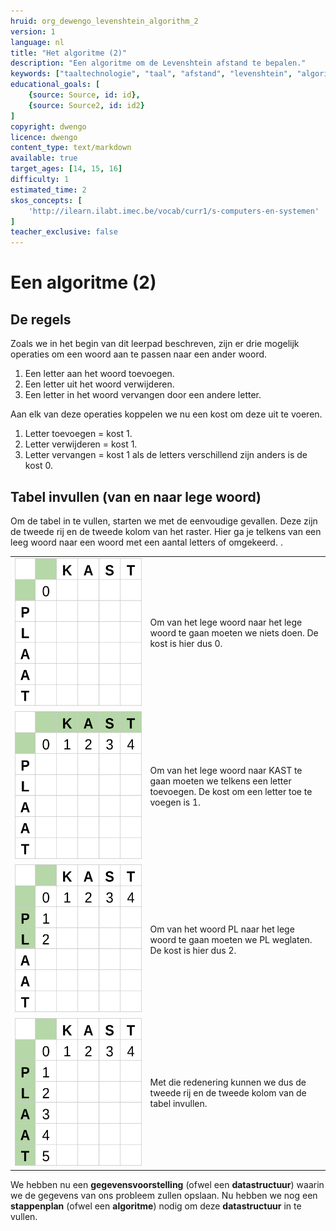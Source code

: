 ```yaml
---
hruid: org_dewengo_levenshtein_algorithm_2
version: 1
language: nl
title: "Het algoritme (2)"
description: "Een algoritme om de Levenshtein afstand te bepalen."
keywords: ["taaltechnologie", "taal", "afstand", "levenshtein", "algoritme"]
educational_goals: [
    {source: Source, id: id}, 
    {source: Source2, id: id2}
]
copyright: dwengo
licence: dwengo
content_type: text/markdown
available: true
target_ages: [14, 15, 16]
difficulty: 1
estimated_time: 2
skos_concepts: [
    'http://ilearn.ilabt.imec.be/vocab/curr1/s-computers-en-systemen'
]
teacher_exclusive: false
---
```


# Een algoritme (2)

## De regels

Zoals we in het begin van dit leerpad beschreven, zijn er drie mogelijk operaties om een woord aan te passen naar een ander woord.

1. Een letter aan het woord toevoegen.
2. Een letter uit het woord verwijderen.
3. Een letter in het woord vervangen door een andere letter.

Aan elk van deze operaties koppelen we nu een kost om deze uit te voeren.

1. Letter toevoegen = kost 1.
2. Letter verwijderen = kost 1.
3. Letter vervangen = kost 1 als de letters verschillend zijn anders is de kost 0.

## Tabel invullen (van en naar lege woord)

Om de tabel in te vullen, starten we met de eenvoudige gevallen. Deze zijn de tweede rij en de tweede kolom van het raster. Hier ga je telkens van een leeg woord naar een woord met een aantal letters of omgekeerd.
.

<table>
    <tr>
        <td><img src="img/levenshtein_example_step0.svg" alt="Tabel om afstand tussen woord voor te stellen" title="tabel om afstand tussen woord voor te stellen"></td>
        <td>Om van het lege woord naar het lege woord te gaan moeten we niets doen. De kost is hier dus 0.</td>
    </tr>
    <tr>
        <td><img src="img/levenshtein_example_step1a.svg" alt="Tabel om afstand tussen woord voor te stellen" title="tabel om afstand tussen woord voor te stellen"></td>
        <td>Om van het lege woord naar KAST te gaan moeten we telkens een letter toevoegen. De kost om een letter toe te voegen is 1.</td>
    </tr>
    <tr>
        <td><img src="img/levenshtein_example_step1b.svg" alt="Tabel om afstand tussen woord voor te stellen" title="tabel om afstand tussen woord voor te stellen"></td>
        <td>Om van het woord PL naar het lege woord te gaan moeten we PL weglaten. De kost is hier dus 2.</td>
    </tr>
    <tr>
        <td><img src="img/levenshtein_example_step2.svg" alt="Tabel om afstand tussen woord voor te stellen" title="tabel om afstand tussen woord voor te stellen"></td>
        <td>Met die redenering kunnen we dus de tweede rij en de tweede kolom van de tabel invullen.</td>
    </tr>
</table>


We hebben nu een **gegevensvoorstelling** (ofwel een **datastructuur**) waarin we de gegevens van ons probleem zullen opslaan. Nu hebben we nog een **stappenplan** (ofwel een **algoritme**) nodig om deze **datastructuur** in te vullen.